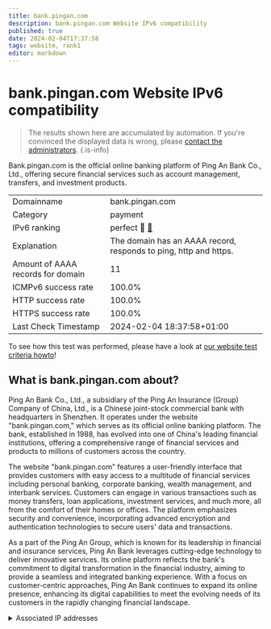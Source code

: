 ```yaml
---
title: bank.pingan.com
description: bank.pingan.com Website IPv6 compatibility
published: true
date: 2024-02-04T17:37:58
tags: website, rank1
editor: markdown
---
```


# bank.pingan.com Website IPv6 compatibility

> The results shown here are accumulated by automation. If you're convinced the displayed data is wrong, please [contact the administrators](/howto/chat). 
{.is-info}

Bank.pingan.com is the official online banking platform of Ping An Bank Co., Ltd., offering secure financial services such as account management, transfers, and investment products.


|   |   |
| - | - |
| Domainname | bank.pingan.com
| Category | payment |
| IPv6 ranking | perfect :1st_place_medal: [🔗](/howto/ranking) |
| Explanation | The domain has an AAAA record, responds to ping, http and https. |
| Amount of AAAA records for domain | 11 |
| ICMPv6 success rate | 100.0%|
| HTTP success rate | 100.0% |
| HTTPS success rate | 100.0% |
| Last Check Timestamp | 2024-02-04 18:37:58+01:00 |

To see how this test was performed, please have a look at [our website test criteria howto](/howto/testcriteria/website)!


## What is bank.pingan.com about?
Ping An Bank Co., Ltd., a subsidiary of the Ping An Insurance (Group) Company of China, Ltd., is a Chinese joint-stock commercial bank with headquarters in Shenzhen. It operates under the website "bank.pingan.com," which serves as its official online banking platform. The bank, established in 1988, has evolved into one of China's leading financial institutions, offering a comprehensive range of financial services and products to millions of customers across the country.

The website "bank.pingan.com" features a user-friendly interface that provides customers with easy access to a multitude of financial services including personal banking, corporate banking, wealth management, and interbank services. Customers can engage in various transactions such as money transfers, loan applications, investment services, and much more, all from the comfort of their homes or offices. The platform emphasizes security and convenience, incorporating advanced encryption and authentication technologies to secure users' data and transactions.

As a part of the Ping An Group, which is known for its leadership in financial and insurance services, Ping An Bank leverages cutting-edge technology to deliver innovative services. Its online platform reflects the bank's commitment to digital transformation in the financial industry, aiming to provide a seamless and integrated banking experience. With a focus on customer-centric approaches, Ping An Bank continues to expand its online presence, enhancing its digital capabilities to meet the evolving needs of its customers in the rapidly changing financial landscape.



<details>
<summary>Associated IP addresses</summary>

2408:8752:700:3:8000:0:b00:100

2409:8c44:b00:ff07:8000:0:b00:86

2409:8c44:3d00:2:8000:0:b00:18

240e:95d:802:201:8000:0:b00:86

240e:95d:c02:13:8000:0:b00:90

240e:95d:1904:ff:8000:0:b00:100

2408:8720:0:17:8000::100

2408:8720:0:23:8000::100

2408:8720:806:200:8000:0:b00:37

2408:8722:2900:0:8000:0:b00:86

2408:8722:5000:8:8000::191

</details>
